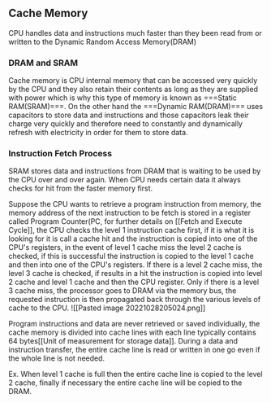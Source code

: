 ## Cache Memory

CPU handles data and instructions much faster than they been read from or written to the Dynamic Random Access Memory(DRAM)

### DRAM and SRAM
Cache memory is CPU internal memory that can be accessed very quickly by the CPU and they also retain their contents as long as they are supplied with power which is why this type of memory is known as ===Static RAM(SRAM)===. On the other hand the ===Dynamic RAM(DRAM)=== uses capacitors to store data and instructions and those capacitors leak their charge very quickly and therefore need to constantly and dynamically refresh with electricity in order for them to store data.

### Instruction Fetch Process

SRAM stores data and instructions from DRAM that is waiting to be used by the CPU over and over again. When CPU needs certain data it always checks for hit from the faster memory first.

Suppose the CPU wants to retrieve a program instruction from memory, the memory address of the next instruction to be fetch is stored in a register called Program Counter(PC, for further details on [[Fetch and Execute Cycle]], the CPU checks the level 1 instruction cache first, if it is what it is looking for it is call a cache hit and the instruction is copied into one of the CPU's registers, in the event of level 1 cache miss the level 2 cache is checked, if this is successful the instruction is copied to the level 1 cache and then into one of the CPU's registers. If there is a level 2 cache miss, the level 3 cache is checked, if results in a hit the instruction is copied into level 2 cache and level 1 cache and then the CPU register. Only if there is a level 3 cache miss, the processor goes to DRAM via the memory bus, the requested instruction is then propagated back through the various levels of cache to the CPU.
![[Pasted image 20221028205024.png]]

Program instructions and data are never retrieved or saved individually, the cache memory is divided into cache lines with each line typically contains 64 bytes[[Unit of measurement for storage data]]. During a data and instruction transfer, the entire cache line is read or written in one go even if the whole line is not needed.

Ex. When level 1 cache is full then the entire cache line is copied to the level 2 cache, finally if necessary the entire cache line will be copied to the DRAM.